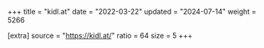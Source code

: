 +++
title = "kidl.at"
date = "2022-03-22"
updated = "2024-07-14"
weight = 5266

[extra]
source = "https://kidl.at/"
ratio = 64
size = 5
+++
